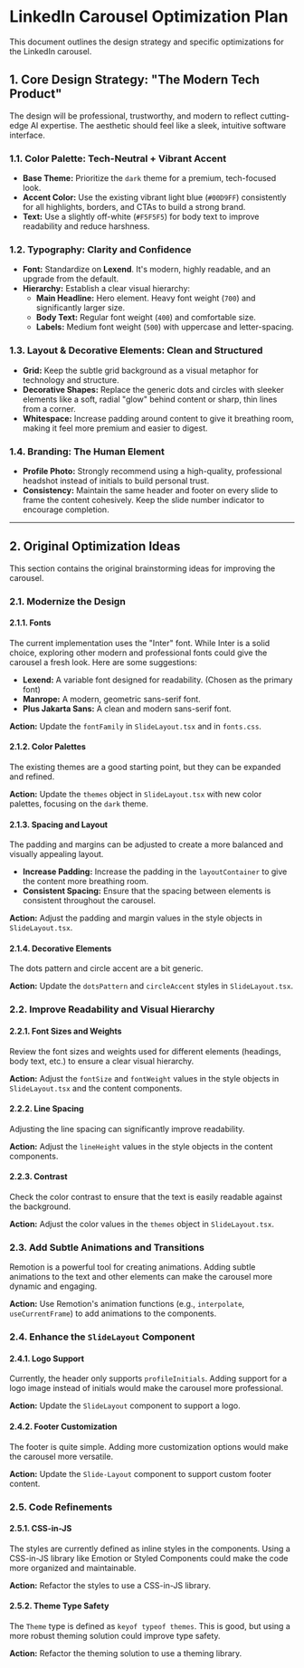# LinkedIn Carousel Optimization Plan

This document outlines the design strategy and specific optimizations for the LinkedIn carousel.

## 1. Core Design Strategy: "The Modern Tech Product"

The design will be professional, trustworthy, and modern to reflect cutting-edge AI expertise. The aesthetic should feel like a sleek, intuitive software interface.

### 1.1. Color Palette: Tech-Neutral + Vibrant Accent
- **Base Theme:** Prioritize the `dark` theme for a premium, tech-focused look.
- **Accent Color:** Use the existing vibrant light blue (`#00D9FF`) consistently for all highlights, borders, and CTAs to build a strong brand.
- **Text:** Use a slightly off-white (`#F5F5F5`) for body text to improve readability and reduce harshness.

### 1.2. Typography: Clarity and Confidence
- **Font:** Standardize on **Lexend**. It's modern, highly readable, and an upgrade from the default.
- **Hierarchy:** Establish a clear visual hierarchy:
    - **Main Headline:** Hero element. Heavy font weight (`700`) and significantly larger size.
    - **Body Text:** Regular font weight (`400`) and comfortable size.
    - **Labels:** Medium font weight (`500`) with uppercase and letter-spacing.

### 1.3. Layout & Decorative Elements: Clean and Structured
- **Grid:** Keep the subtle grid background as a visual metaphor for technology and structure.
- **Decorative Shapes:** Replace the generic dots and circles with sleeker elements like a soft, radial "glow" behind content or sharp, thin lines from a corner.
- **Whitespace:** Increase padding around content to give it breathing room, making it feel more premium and easier to digest.

### 1.4. Branding: The Human Element
- **Profile Photo:** Strongly recommend using a high-quality, professional headshot instead of initials to build personal trust.
- **Consistency:** Maintain the same header and footer on every slide to frame the content cohesively. Keep the slide number indicator to encourage completion.

---

## 2. Original Optimization Ideas

This section contains the original brainstorming ideas for improving the carousel.

### 2.1. Modernize the Design

#### 2.1.1. Fonts
The current implementation uses the "Inter" font. While Inter is a solid choice, exploring other modern and professional fonts could give the carousel a fresh look. Here are some suggestions:

*   **Lexend:** A variable font designed for readability. (Chosen as the primary font)
*   **Manrope:** A modern, geometric sans-serif font.
*   **Plus Jakarta Sans:** A clean and modern sans-serif font.

**Action:** Update the `fontFamily` in `SlideLayout.tsx` and in `fonts.css`.

#### 2.1.2. Color Palettes
The existing themes are a good starting point, but they can be expanded and refined.

**Action:** Update the `themes` object in `SlideLayout.tsx` with new color palettes, focusing on the `dark` theme.

#### 2.1.3. Spacing and Layout
The padding and margins can be adjusted to create a more balanced and visually appealing layout.

*   **Increase Padding:** Increase the padding in the `layoutContainer` to give the content more breathing room.
*   **Consistent Spacing:** Ensure that the spacing between elements is consistent throughout the carousel.

**Action:** Adjust the padding and margin values in the style objects in `SlideLayout.tsx`.

#### 2.1.4. Decorative Elements
The dots pattern and circle accent are a bit generic.

**Action:** Update the `dotsPattern` and `circleAccent` styles in `SlideLayout.tsx`.

### 2.2. Improve Readability and Visual Hierarchy

#### 2.2.1. Font Sizes and Weights
Review the font sizes and weights used for different elements (headings, body text, etc.) to ensure a clear visual hierarchy.

**Action:** Adjust the `fontSize` and `fontWeight` values in the style objects in `SlideLayout.tsx` and the content components.

#### 2.2.2. Line Spacing
Adjusting the line spacing can significantly improve readability.

**Action:** Adjust the `lineHeight` values in the style objects in the content components.

#### 2.2.3. Contrast
Check the color contrast to ensure that the text is easily readable against the background.

**Action:** Adjust the color values in the `themes` object in `SlideLayout.tsx`.

### 2.3. Add Subtle Animations and Transitions
Remotion is a powerful tool for creating animations. Adding subtle animations to the text and other elements can make the carousel more dynamic and engaging.

**Action:** Use Remotion's animation functions (e.g., `interpolate`, `useCurrentFrame`) to add animations to the components.

### 2.4. Enhance the `SlideLayout` Component

#### 2.4.1. Logo Support
Currently, the header only supports `profileInitials`. Adding support for a logo image instead of initials would make the carousel more professional.

**Action:** Update the `SlideLayout` component to support a logo.

#### 2.4.2. Footer Customization
The footer is quite simple. Adding more customization options would make the carousel more versatile.

**Action:** Update the `Slide-Layout` component to support custom footer content.

### 2.5. Code Refinements

#### 2.5.1. CSS-in-JS
The styles are currently defined as inline styles in the components. Using a CSS-in-JS library like Emotion or Styled Components could make the code more organized and maintainable.

**Action:** Refactor the styles to use a CSS-in-JS library.

#### 2.5.2. Theme Type Safety
The `Theme` type is defined as `keyof typeof themes`. This is good, but using a more robust theming solution could improve type safety.

**Action:** Refactor the theming solution to use a theming library.